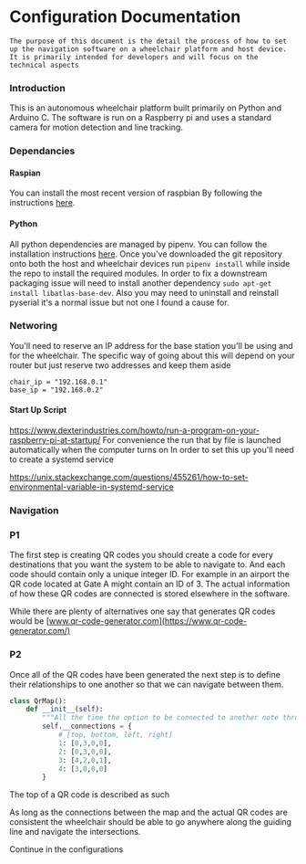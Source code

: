 # Configuration Documentation

`The purpose of this document is the detail the process of how to set up the navigation software on a wheelchair platform and host device. It is primarily intended for developers and will focus on the technical aspects`

### Introduction
This is an autonomous wheelchair platform built primarily on Python and Arduino C. The software is run on a Raspberry pi and uses a standard camera for motion detection and line tracking.
### Dependancies

#### Raspian
 You can install the most recent version of raspbian By following the instructions [here](https://www.raspberrypi.org/software/).

#### Python

All python dependencies are managed by pipenv. You can follow the installation instructions [here](https://pipenv.pypa.io/en/latest/install/). Once you've downloaded the git repository onto both the host and wheelchair devices run ```pipenv install``` while inside the repo to install the required modules.
In order to fix a downstream packaging issue will need to install another dependency ```sudo apt-get install libatlas-base-dev```. Also you may need to uninstall and reinstall pyserial it's a normal issue but not one I found a cause for.

### Networing
You'll need to reserve an IP address for the base station you'll be using and for the wheelchair.
The specific way of going about this will depend on your router but just reserve two addresses and keep them aside
```
chair_ip = "192.168.0.1"
base_ip = "192.168.0.2"
```

#### Start Up Script

https://www.dexterindustries.com/howto/run-a-program-on-your-raspberry-pi-at-startup/
For convenience the run that by file is launched automatically when the computer turns on
In order to set this up you'll need to create a systemd service

https://unix.stackexchange.com/questions/455261/how-to-set-environmental-variable-in-systemd-service


### Navigation

### P1
The first step is creating QR codes you should create a code for every destinations that you want the system to be able to navigate to. And each code should contain only a unique integer ID. For example in an airport the QR code located at Gate A might contain an ID of 3. The actual information of how these QR codes are connected is stored elsewhere in the software.

While there are plenty of alternatives one say that generates QR codes would be [www.qr-code-generator.com](https://www.qr-code-generator.com/)
### P2
Once all of the QR codes have been generated the next step is to define their relationships to one another so that we can navigate between them.

``` python 
class QrMap():
    def __init__(self):
        """All the time the option to be connected to another note through one of four directions"""
        self.__connections = {
            # [top, bottom, left, right]
            1: [0,3,0,0], 
            2: [0,3,0,0], 
            3: [4,2,0,1], 
            4: [3,0,0,0]
        }
```

The top of a QR code is described as such 
<add image>

As long as the connections between the map and the actual QR codes are consistent the wheelchair should be able to go anywhere along the guiding line and navigate the intersections.

Continue in the configurations